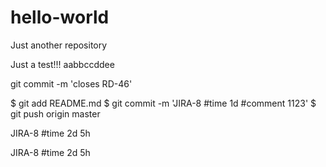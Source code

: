 # hello-world
Just another repository


Just a test!!!
aabbccddee


git commit -m 'closes RD-46'

 $  git add README.md
 $  git commit -m 'JIRA-8 #time 1d #comment 1123'
 $  git push origin master
 
JIRA-8 #time 2d 5h

JIRA-8 #time 2d 5h
